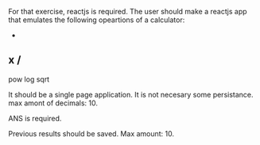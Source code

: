 For that exercise, reactjs is required. The user should make a reactjs app that emulates the following opeartions of a calculator:

+
x
/
-
pow
log
sqrt


It should be a single page application. It is not necesary some persistance. max amont of decimals: 10.

ANS is required.

Previous results should be saved. Max amount: 10.

